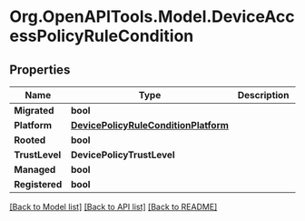 # Org.OpenAPITools.Model.DeviceAccessPolicyRuleCondition

## Properties

Name | Type | Description | Notes
------------ | ------------- | ------------- | -------------
**Migrated** | **bool** |  | [optional] 
**Platform** | [**DevicePolicyRuleConditionPlatform**](DevicePolicyRuleConditionPlatform.md) |  | [optional] 
**Rooted** | **bool** |  | [optional] 
**TrustLevel** | **DevicePolicyTrustLevel** |  | [optional] 
**Managed** | **bool** |  | [optional] 
**Registered** | **bool** |  | [optional] 

[[Back to Model list]](../README.md#documentation-for-models) [[Back to API list]](../README.md#documentation-for-api-endpoints) [[Back to README]](../README.md)

